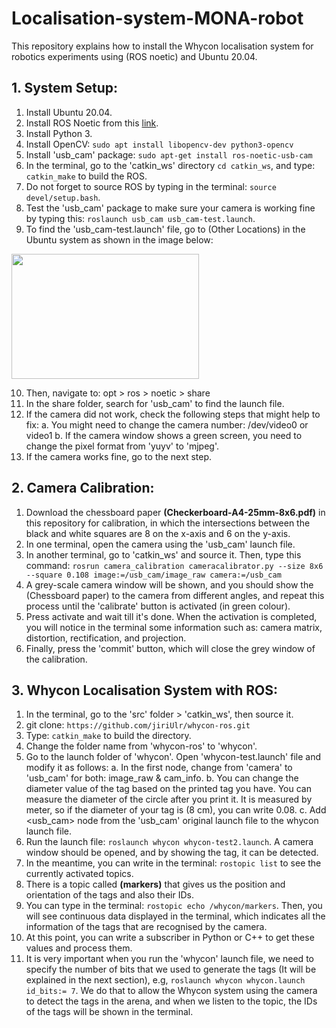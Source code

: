 # Localisation-system-MONA-robot
This repository explains how to install the Whycon localisation system for robotics experiments using (ROS noetic) and Ubuntu 20.04.

## 1. System Setup:
1. Install Ubuntu 20.04.
2. Install ROS Noetic from this [link](https://wiki.ros.org/noetic/Installation/Ubuntu).
3. Install Python 3.
4. Install OpenCV: `sudo apt install libopencv-dev python3-opencv`
5. Install 'usb_cam' package: `sudo apt-get install ros-noetic-usb-cam`
6. In the terminal, go to the 'catkin_ws' directory `cd catkin_ws`, and type: `catkin_make` to build the ROS.
7. Do not forget to source ROS by typing in the terminal: `source devel/setup.bash`.
8. Test the 'usb_cam' package to make sure your camera is working fine by typing this: `roslaunch usb_cam usb_cam-test.launch`.
9. To find the 'usb_cam-test.launch' file, go to (Other Locations) in the Ubuntu system as shown in the image below:
<img src="https://github.com/user-attachments/assets/45104c08-9cbb-4fc2-acf5-6adfacae6279" width="300" height="200">

10. Then, navigate to: opt > ros > noetic > share
11. In the share folder, search for 'usb_cam' to find the launch file.
12. If the camera did not work, check the following steps that might help to fix:
   a. You might need to change the camera number: /dev/video0 or video1
   b. If the camera window shows a green screen, you need to change the pixel format from 'yuyv' to 'mjpeg'.
13. If the camera works fine, go to the next step.

## 2. Camera Calibration:
1. Download the chessboard paper **(Checkerboard-A4-25mm-8x6.pdf)** in this repository for calibration, in which the intersections between the black and white squares are 8 on the x-axis and 6 on the y-axis.
2. In one terminal, open the camera using the 'usb_cam' launch file.
3. In another terminal, go to 'catkin_ws' and source it. Then, type this command: `rosrun camera_calibration cameracalibrator.py --size 8x6 --square 0.108 image:=/usb_cam/image_raw camera:=/usb_cam`
4. A grey-scale camera window will be shown, and you should show the (Chessboard paper) to the camera from different angles, and repeat this process until the 'calibrate' button is activated (in green colour).
5. Press activate and wait till it's done. When the activation is completed, you will notice in the terminal some information such as: camera matrix, distortion, rectification, and projection.
6. Finally, press the 'commit' button, which will close the grey window of the calibration.



## 3. Whycon Localisation System with ROS:
1. In the terminal, go to the 'src' folder > 'catkin_ws', then source it.
2. git clone: `https://github.com/jiriUlr/whycon-ros.git`
3. Type: `catkin_make` to build the directory.
4. Change the folder name from 'whycon-ros' to 'whycon'.
5. Go to the launch folder of 'whycon'. Open 'whycon-test.launch' file and modify it as follows:
   a. In the first node, change from 'camera' to 'usb_cam' for both: image_raw & cam_info.
   b. You can change the diameter value of the tag based on the printed tag you have. You can measure the diameter of the circle after you print it. It is measured by meter, so if the diameter of your tag is (8 cm), you can write 0.08.
   c. Add <usb_cam> node from the 'usb_cam' original launch file to the whycon launch file.
6. Run the launch file: `roslaunch whycon whycon-test2.launch`. A camera window should be opened, and by showing the tag, it can be detected.
7. In the meantime, you can write in the terminal: `rostopic list` to see the currently activated topics.
8. There is a topic called **(markers)** that gives us the position and orientation of the tags and also their IDs.
9. You can type in the terminal: `rostopic echo /whycon/markers`. Then, you will see continuous data displayed in the terminal, which indicates all the information of the tags that are recognised by the camera.
10. At this point, you can write a subscriber in Python or C++ to get these values and process them.
11. It is very important when you run the 'whycon' launch file, we need to specify the number of bits that we used to generate the tags (It will be explained in the next section), e.g, `roslaunch whycon whycon.launch id_bits:= 7`. We do that to allow the Whycon system using the camera to detect the tags in the arena, and when we listen to the topic, the IDs of the tags will be shown in the terminal.



   



